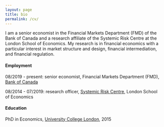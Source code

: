 ```yaml
---
layout: page
title: bio
permalink: /cv/
---
```


I am a senior economist in the Financial Markets Department (FMD) of the Bank of Canada and a research affiliate of the Systemic Risk Centre at the London School of Economics. My research is in financial economics with a particular interest in market structure and design, financial intermediation, and financial regulation.

#### Employment
08/2019 - present: senior economist, Financial Markets Department (FMD), [Bank of Canada](https://www.bankofcanada.ca/research/)

08/2014 - 07/2019: research officer, [Systemic Risk Centre](http://www.systemicrisk.ac.uk/), London School of Economics

#### Education
PhD in Economics, [University College London](https://www.ucl.ac.uk/economics/), 2015
